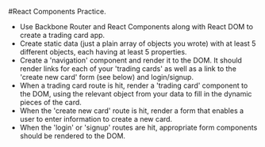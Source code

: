 #React Components Practice. 
* Use Backbone Router and React Components along with React DOM to create a trading card app.
* Create static data (just a plain array of objects you wrote) with at least 5 different objects, each having at least 5 properties.
* Create a 'navigation' component and render it to the DOM. It should render links for each of your 'trading cards' as well as a link to the 'create new card' form (see below) and login/signup.
* When a trading card route is hit, render a 'trading card' component to the DOM, using the relevant object from your data to fill in the dynamic pieces of the card.
* When the 'create new card' route is hit, render a form that enables a user to enter information to create a new card.
* When the 'login' or 'signup' routes are hit, appropriate form components should be rendered to the DOM.
